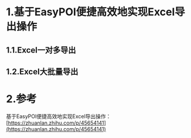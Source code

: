 # 1.基于EasyPOI便捷高效地实现Excel导出操作

## 1.1.Excel一对多导出

## 1.2.Excel大批量导出

# 2.参考

基于EasyPOI便捷高效地实现Excel导出操作：[https://zhuanlan.zhihu.com/p/45654141](https://zhuanlan.zhihu.com/p/45654141)

